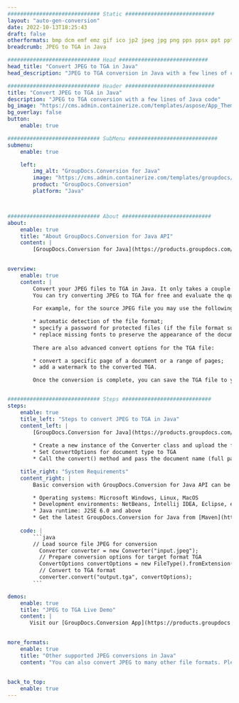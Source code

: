 ```yaml
---
############################# Static ############################
layout: "auto-gen-conversion"
date: 2022-10-13T18:25:43
draft: false
otherformats: bmp dcm emf emz gif ico jp2 jpeg jpg png pps ppsx ppt pptx psb psd svg svgz tga tif tiff webp wmf wmz
breadcrumb: JPEG to TGA in Java

############################# Head ############################
head_title: "Convert JPEG to TGA in Java"
head_description: "JPEG to TGA conversion in Java with a few lines of code. Convert over 160 file formats using the GroupDocs document conversion API for Java"

############################# Header ############################
title: "Convert JPEG to TGA in Java"
description: "JPEG to TGA conversion with a few lines of Java code"
bg_image: "https://cms.admin.containerize.com/templates/aspose/App_Themes/V3/images/bg/header1.png"
bg_overlay: false
button:
    enable: true

############################# SubMenu ############################
submenu:
    enable: true

    left:
        img_alt: "GroupDocs.Conversion for Java"
        image: "https://cms.admin.containerize.com/templates/groupdocs/images/product-logos/90x90-noborder/groupdocs-conversion-java.png"
        product: "GroupDocs.Conversion"
        platform: "Java"



############################# About ############################
about:
    enable: true
    title: "About GroupDocs.Conversion for Java API"
    content: |
        [GroupDocs.Conversion for Java](https://products.groupdocs.com/conversion/java/) is an advanced file format conversion API for converting between popular image and document formats such as Microsoft Office, OpenDocument, PDF, HTML, email, CAD. and much more with just a few lines of code. The native API automatically detects the formats of the original documents and offers many options for customizing the converted documents. Along with the function of extracting information from a document, it also supports caching of the conversion results to the local disk by default. However, any type of cache storage can be supported by implementing the appropriate interfaces - Amazon S3, Dropbox, Google Drive, Windows Azure, Reddis, or any others.
    

overview:
    enable: true
    content: |
        Convert your JPEG files to TGA in Java. It only takes a couple of lines of Java code on any platform of your choice, such as Windows, Linux, macOS.
        You can try converting JPEG to TGA for free and evaluate the quality of the conversion results. Along with simple file conversion scripts, you can try more sophisticated options for loading the JPEG source file and storing the TGA output. 
        
        For example, for the source JPEG file you may use the following load options:

        * automatic detection of the file format;
        * specify a password for protected files (if the file format supports it);
        * replace missing fonts to preserve the appearance of the document.
        
        There are also advanced convert options for the TGA file:

        * convert a specific page of a document or a range of pages;
        * add a watermark to the converted TGA.

        Once the conversion is complete, you can save the TGA file to your local file path or to any third party storage such as FTP, Amazon S3, Google Drive, Dropbox etc. Please note - to convert JPEG to TGA, you do not need to install any additional software, such as MS Office, Open Office, Adobe Acrobat Reader etc.


############################# Steps ############################
steps:
    enable: true
    title_left: "Steps to convert JPEG to TGA in Java"
    content_left: |
        [GroupDocs.Conversion for Java](https://products.groupdocs.com/conversion/java/) allows developers to easily convert JPEG file to TGA with a few lines of code.
        
        * Create a new instance of the Converter class and upload the file JPEG with the full path
        * Set ConvertOptions for document type to TGA
        * Call the convert() method and pass the document name (full path) and format (TGA) as a parameter

    title_right: "System Requirements"
    content_right: |
        Basic conversion with GroupDocs.Conversion for Java API can be done with just a few lines of code. Our APIs are supported on all major platforms and operating systems. Before executing the code below, make sure you have the following prerequisites installed on your system.

        * Operating systems: Microsoft Windows, Linux, MacOS
        * Development environments: NetBeans, Intellij IDEA, Eclipse, etc.
        * Java runtime: J2SE 6.0 and above
        * Get the latest GroupDocs.Conversion for Java from [Maven](https://repository.groupdocs.com/webapp/#/artifacts/browse/tree/General/repo/com/groupdocs/groupdocs-conversion)
         
    code: |
        ```java    
        // Load source file JPEG for conversion
          Converter converter = new Converter("input.jpeg");
          // Prepare conversion options for target format TGA
          ConvertOptions convertOptions = new FileType().fromExtension("tga").getConvertOptions();
          // Convert to TGA format
          converter.convert("output.tga", convertOptions);
        ```

demos:
    enable: true
    title: "JPEG to TGA Live Demo"
    content: |
       Visit our [GroupDocs.Conversion App](https://products.groupdocs.app/conversion/family) website and try JPEG to TGA conversion now. The free demo has the following benefits
          

more_formats:
    enable: true
    title: "Other supported JPEG conversions in Java"
    content: "You can also convert JPEG to many other file formats. Please see the list below."
       
       
back_to_top:
    enable: true
---
```

